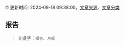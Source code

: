 :alarm_clock: 更新时间: 2024-09-18 09:38:00。[文章来源](/README.md)、[文章分类](/TAGS.md)

## 报告


> 关键字：`报告`、`月报`



